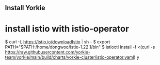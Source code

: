 ## Install Yorkie
# install istio with istio-operator
$ curl -L https://istio.io/downloadIstio | sh -
$ export PATH="$PATH:/home/dongwoo/istio-1.22.1/bin"
$ istioctl install -f <(curl -s https://raw.githubusercontent.com/yorkie-team/yorkie/main/build/charts/yorkie-cluster/istio-operator.yaml)
y

# 
# 